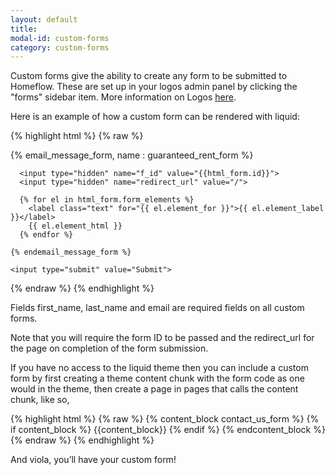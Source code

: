 ```yaml
---
layout: default
title:
modal-id: custom-forms
category: custom-forms
---
```

Custom forms give the ability to create any form to be submitted to Homeflow. These are set up in your logos admin panel by clicking the "forms" sidebar item. More information on Logos [here](/admin-cms).

Here is an example of how a custom form can be rendered with liquid:

{% highlight html %}
{% raw %}
  <form action="/form_submissions" method="post">
    {% email_message_form, name : guaranteed_rent_form  %}

      <input type="hidden" name="f_id" value="{{html_form.id}}">
      <input type="hidden" name="redirect_url" value="/">

      {% for el in html_form.form_elements %}
        <label class="text" for="{{ el.element_for }}">{{ el.element_label }}</label>
        {{ el.element_html }}
      {% endfor %}

    {% endemail_message_form %}

    <input type="submit" value="Submit">
  </form>
{% endraw %}
{% endhighlight %}

Fields first_name, last_name and email are required fields on all custom forms.

Note that you will require the form ID to be passed and the redirect_url for the page on completion of the form submission.

If you have no access to the liquid theme then you can include a custom form by first creating a theme content chunk with the form code as one would in the theme, then create a page in pages that calls the content chunk, like so,

{% highlight html %}
{% raw %}
  {% content_block contact_us_form %}
    {% if content_block %}
      {{content_block}}
    {% endif %}
  {% endcontent_block %}
{% endraw %}
{% endhighlight %}

And viola, you’ll have your custom form!
